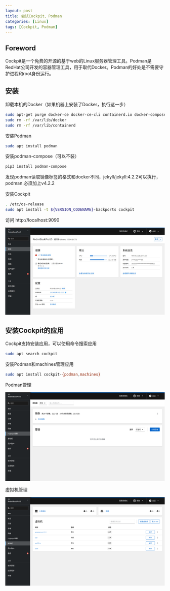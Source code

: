 ```yaml
---
layout: post
title: 尝试Cockpit、Podman
categories: [Linux]
tags: [Cockpit, Podman]
---
```

## Foreword

Cockpit是一个免费的开源的基于web的Linux服务器管理工具。Podman是RedHat公司开发的容器管理工具，用于取代Docker。Podman的好处是不需要守护进程和root身份运行。

## 安装

卸载本机的Docker（如果机器上安装了Docker，执行这一步）

```sh
sudo apt-get purge docker-ce docker-ce-cli containerd.io docker-compose-plugin
sudo rm -rf /var/lib/docker
sudo rm -rf /var/lib/containerd
```
 
安装Podman

```sh
sudo apt install podman
```
 
安装podman-compose（可以不装）

```sh
pip3 install podman-compose
```
 
发现podman读取镜像标签的格式和docker不同，jekyll/jekyll:4.2.2可以执行，podman 必须加上v4.2.2 
 
安装Cockpit

```sh
. /etc/os-release
sudo apt install -t ${VERSION_CODENAME}-backports cockpit
```
 
访问 http://localhost:9090 


![Cockpit](/assets/images/Cockpit/cockpit.jpg)

## 安装Cockpit的应用

Cockpit支持安装应用，可以使用命令搜索应用

```sh
sudo apt search cockpit
```

安装Podman和machines管理应用

```sh
sudo apt install cockpit-{podman,machines}
```

Podman管理

![Podman管理](/assets/images/Cockpit/cockpit-podman.png)

虚拟机管理

![虚拟机管理](/assets/images/Cockpit/cockpit-machines.png)
